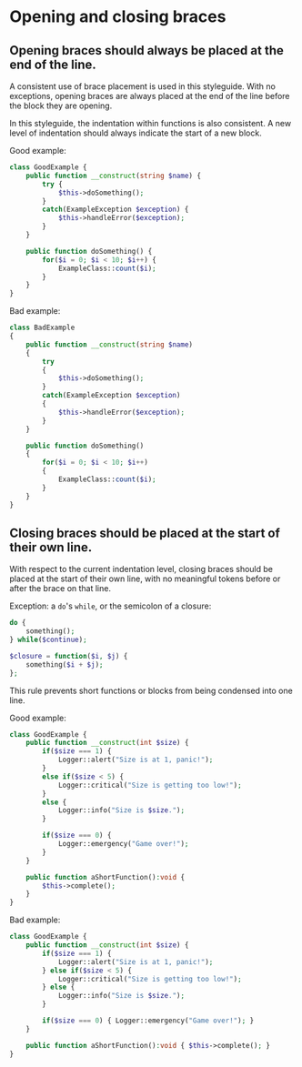 # Opening and closing braces

## Opening braces should always be placed at the end of the line.

A consistent use of brace placement is used in this styleguide. With no exceptions, opening braces are always placed at the end of the line before the block they are opening.

In this styleguide, the indentation within functions is also consistent. A new level of indentation should always indicate the start of a new block.

Good example:

```php
class GoodExample {
	public function __construct(string $name) {
		try {
			$this->doSomething();
		}
		catch(ExampleException $exception) {
			$this->handleError($exception);
		}
	}

	public function doSomething() {
		for($i = 0; $i < 10; $i++) {
			ExampleClass::count($i);
		}
	}
}
```

Bad example:

```php
class BadExample
{
	public function __construct(string $name)
	{
		try
		{
			$this->doSomething();
		}
		catch(ExampleException $exception)
		{
			$this->handleError($exception);
		}
	}

	public function doSomething()
	{
		for($i = 0; $i < 10; $i++)
		{
			ExampleClass::count($i);
		}
	}
}
```

## Closing braces should be placed at the start of their own line.

With respect to the current indentation level, closing braces should be placed at the start of their own line, with no meaningful tokens before or after the brace on that line.

Exception: a `do`'s `while`, or the semicolon of a closure:

```php
do {
	something();
} while($continue);

$closure = function($i, $j) {
	something($i + $j);
};
```

This rule prevents short functions or blocks from being condensed into one line.

Good example:

```php
class GoodExample {
	public function __construct(int $size) {
		if($size === 1) {
			Logger::alert("Size is at 1, panic!");
		}
		else if($size < 5) {
			Logger::critical("Size is getting too low!");
		}
		else {
			Logger::info("Size is $size.");
		}

		if($size === 0) {
			Logger::emergency("Game over!");
		}
	}

	public function aShortFunction():void {
		$this->complete();
	}
}
```

Bad example:

```php
class GoodExample {
	public function __construct(int $size) {
		if($size === 1) {
			Logger::alert("Size is at 1, panic!");
		} else if($size < 5) {
			Logger::critical("Size is getting too low!");
		} else {
			Logger::info("Size is $size.");
		}

		if($size === 0) { Logger::emergency("Game over!"); }
	}

	public function aShortFunction():void {	$this->complete(); }
}
```
